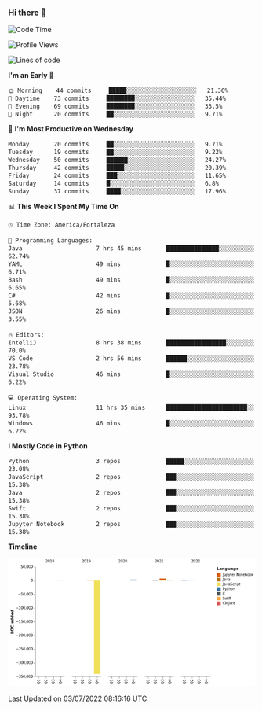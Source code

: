 ### Hi there 👋

<!--
**samuelpsouza/samuelpsouza** is a ✨ _special_ ✨ repository because its `README.md` (this file) appears on your GitHub profile.

Here are some ideas to get you started:

- 🔭 I’m currently working on ...
- 🌱 I’m currently learning ...
- 👯 I’m looking to collaborate on ...
- 🤔 I’m looking for help with ...
- 💬 Ask me about ...
- 📫 How to reach me: ...
- 😄 Pronouns: ...
- ⚡ Fun fact: ...
-->

<!--START_SECTION:waka-->
![Code Time](http://img.shields.io/badge/Code%20Time-0%20secs-blue)

![Profile Views](http://img.shields.io/badge/Profile%20Views-0-blue)

![Lines of code](https://img.shields.io/badge/From%20Hello%20World%20I%27ve%20Written--327%20Thousand%20lines%20of%20code-blue)

**I'm an Early 🐤** 

```text
🌞 Morning    44 commits     █████░░░░░░░░░░░░░░░░░░░░   21.36% 
🌆 Daytime    73 commits     ████████░░░░░░░░░░░░░░░░░   35.44% 
🌃 Evening    69 commits     ████████░░░░░░░░░░░░░░░░░   33.5% 
🌙 Night      20 commits     ██░░░░░░░░░░░░░░░░░░░░░░░   9.71%

```
📅 **I'm Most Productive on Wednesday** 

```text
Monday       20 commits     ██░░░░░░░░░░░░░░░░░░░░░░░   9.71% 
Tuesday      19 commits     ██░░░░░░░░░░░░░░░░░░░░░░░   9.22% 
Wednesday    50 commits     ██████░░░░░░░░░░░░░░░░░░░   24.27% 
Thursday     42 commits     █████░░░░░░░░░░░░░░░░░░░░   20.39% 
Friday       24 commits     ███░░░░░░░░░░░░░░░░░░░░░░   11.65% 
Saturday     14 commits     █░░░░░░░░░░░░░░░░░░░░░░░░   6.8% 
Sunday       37 commits     ████░░░░░░░░░░░░░░░░░░░░░   17.96%

```


📊 **This Week I Spent My Time On** 

```text
⌚︎ Time Zone: America/Fortaleza

💬 Programming Languages: 
Java                     7 hrs 45 mins       ███████████████░░░░░░░░░░   62.74% 
YAML                     49 mins             █░░░░░░░░░░░░░░░░░░░░░░░░   6.71% 
Bash                     49 mins             █░░░░░░░░░░░░░░░░░░░░░░░░   6.65% 
C#                       42 mins             █░░░░░░░░░░░░░░░░░░░░░░░░   5.68% 
JSON                     26 mins             █░░░░░░░░░░░░░░░░░░░░░░░░   3.55%

🔥 Editors: 
IntelliJ                 8 hrs 38 mins       █████████████████░░░░░░░░   70.0% 
VS Code                  2 hrs 56 mins       ██████░░░░░░░░░░░░░░░░░░░   23.78% 
Visual Studio            46 mins             █░░░░░░░░░░░░░░░░░░░░░░░░   6.22%

💻 Operating System: 
Linux                    11 hrs 35 mins      ███████████████████████░░   93.78% 
Windows                  46 mins             █░░░░░░░░░░░░░░░░░░░░░░░░   6.22%

```

**I Mostly Code in Python** 

```text
Python                   3 repos             █████░░░░░░░░░░░░░░░░░░░░   23.08% 
JavaScript               2 repos             ███░░░░░░░░░░░░░░░░░░░░░░   15.38% 
Java                     2 repos             ███░░░░░░░░░░░░░░░░░░░░░░   15.38% 
Swift                    2 repos             ███░░░░░░░░░░░░░░░░░░░░░░   15.38% 
Jupyter Notebook         2 repos             ███░░░░░░░░░░░░░░░░░░░░░░   15.38%

```


**Timeline**

![Chart not found](https://raw.githubusercontent.com/samuelpsouza/samuelpsouza/main/charts/bar_graph.png) 


 Last Updated on 03/07/2022 08:16:16 UTC
<!--END_SECTION:waka-->